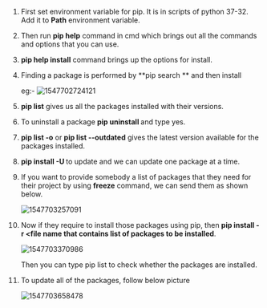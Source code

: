 1. First set environment variable for pip. It is in scripts of python 37-32. Add it to **Path** environment variable.<!--If it is already set then ignore this step-->

2. Then run **pip help** command in cmd which brings out all the commands and options that you can use.

3. **pip help install** command brings up the options for install.

4. Finding a package is performed by **pip search <package name> ** and then install

   eg:- ![1547702724121](C:\Users\lchitrag\AppData\Roaming\Typora\typora-user-images\1547702724121.png)

5. **pip list** gives us all the packages installed with their versions.

6. To uninstall a package **pip uninstall <package name>** and type yes.

7. **pip list -o** or **pip list --outdated** gives the latest version available for the packages installed.

8. **pip install -U <package name>** to update and we can update one package at a time.

9. If you want to provide somebody a list of packages that they need for their project by using **freeze** command, we can send them as shown below.

   ![1547703257091](C:\Users\lchitrag\AppData\Roaming\Typora\typora-user-images\1547703257091.png)

10. Now if they require to install those packages using pip, then **pip install -r <file name that contains list of packages to be installed**.

    ![1547703370986](C:\Users\lchitrag\AppData\Roaming\Typora\typora-user-images\1547703370986.png)

    Then you can type pip list to check whether the packages are installed.

11. To update all of the packages, follow below picture

    ![1547703658478](C:\Users\lchitrag\AppData\Roaming\Typora\typora-user-images\1547703658478.png)

